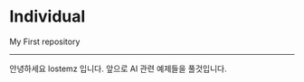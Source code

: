 # Individual
My First repository

-----------------------------------------------
안녕하세요 lostemz 입니다.
앞으로 AI 관련 예제들을 풀것입니다.
